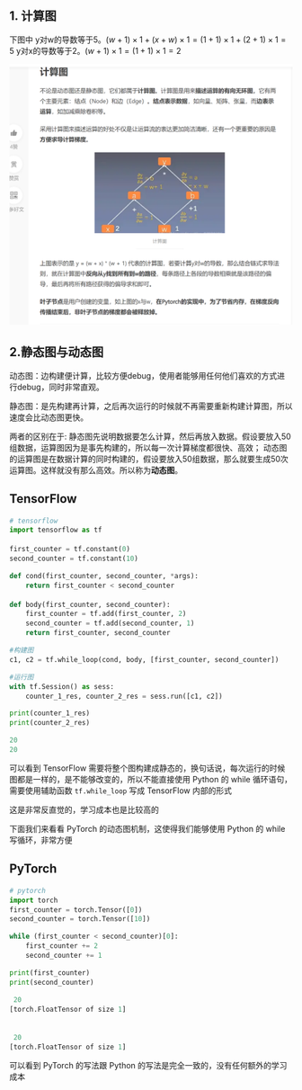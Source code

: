 ## 1. 计算图
下图中
y对w的导数等于5。$(w+1)×1 + (x+w)×1 =(1+1)×1 + (2+1)×1=5$
y对x的导数等于2。$(w+1)×1 =(1+1)×1=2$


![](images/pytorch中的计算图_image_1.png)

## 2.静态图与动态图

动态图：边构建便计算，比较方便debug，使用者能够用任何他们喜欢的方式进行debug，同时非常直观。

静态图：是先构建再计算，之后再次运行的时候就不再需要重新构建计算图，所以速度会比动态图更快。

两者的区别在于:
静态图先说明数据要怎么计算，然后再放入数据。假设要放入50组数据，运算图因为是事先构建的，所以每一次计算梯度都很快、高效；
动态图的运算图是在数据计算的同时构建的，假设要放入50组数据，那么就要生成50次运算图。这样就没有那么高效。所以称为**动态图**。

## TensorFlow

```python
# tensorflow
import tensorflow as tf

first_counter = tf.constant(0)
second_counter = tf.constant(10)
```

```python
def cond(first_counter, second_counter, *args):
    return first_counter < second_counter

def body(first_counter, second_counter):
    first_counter = tf.add(first_counter, 2)
    second_counter = tf.add(second_counter, 1)
    return first_counter, second_counter
```

```python
#构建图
c1, c2 = tf.while_loop(cond, body, [first_counter, second_counter])
```

```python
#运行图
with tf.Session() as sess:
    counter_1_res, counter_2_res = sess.run([c1, c2])
```

```python
print(counter_1_res)
print(counter_2_res)
```

```python
20
20
```

可以看到 TensorFlow 需要将整个图构建成静态的，换句话说，每次运行的时候图都是一样的，是不能够改变的，所以不能直接使用 Python 的 while 循环语句，需要使用辅助函数 `tf.while_loop` 写成 TensorFlow 内部的形式

这是非常反直觉的，学习成本也是比较高的

下面我们来看看 PyTorch 的动态图机制，这使得我们能够使用 Python 的 while 写循环，非常方便


## PyTorch

```python
# pytorch
import torch
first_counter = torch.Tensor([0])
second_counter = torch.Tensor([10])
```

```python
while (first_counter < second_counter)[0]:
    first_counter += 2
    second_counter += 1
```

```python
print(first_counter)
print(second_counter)
```

```python
 20
[torch.FloatTensor of size 1]


 20
[torch.FloatTensor of size 1]
```

可以看到 PyTorch 的写法跟 Python 的写法是完全一致的，没有任何额外的学习成本